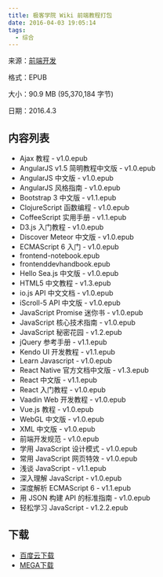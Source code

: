 ```yaml
---
title: 极客学院 Wiki 前端教程打包
date: 2016-04-03 19:05:14
tags:
  - 综合
---
```


来源：[前端开发](http://wiki.jikexueyuan.com/list/front-end/)

格式：EPUB

大小：90.9 MB (95,370,184 字节)

日期：2016.4.3

<!--more-->

## 内容列表 ##

+ Ajax 教程 - v1.0.epub
+ AngularJS v1.5 简明教程中文版 - v1.0.epub
+ AngularJS 中文版 - v1.0.epub
+ AngularJS 风格指南 - v1.0.epub
+ Bootstrap 3 中文版 - v1.1.epub
+ ClojureScript 函数编程 - v1.0.epub
+ CoffeeScript 实用手册 - v1.1.epub
+ D3.js 入门教程 - v1.0.epub
+ Discover Meteor 中文版 - v1.0.epub
+ ECMAScript 6 入门 - v1.0.epub
+ frontend-notebook.epub
+ frontenddevhandbook.epub
+ Hello Sea.js 中文版 - v1.0.epub
+ HTML5 中文教程 - v1.3.epub
+ io.js API 中文文档 - v1.0.epub
+ iScroll-5 API 中文版 - v1.0.epub
+ JavaScript Promise 迷你书 - v1.0.epub
+ JavaScript 核心技术指南 - v1.0.epub
+ JavaScript 秘密花园 - v1.2.epub
+ jQuery 参考手册 - v1.1.epub
+ Kendo UI 开发教程 - v1.1.epub
+ Learn Javascript - v1.0.epub
+ React Native 官方文档中文版 - v1.3.epub
+ React 中文版 - v1.1.epub
+ React 入门教程 - v1.0.epub
+ Vaadin Web 开发教程 - v1.0.epub
+ Vue.js 教程 - v1.0.epub
+ WebGL 中文版 - v1.0.epub
+ XML 中文版 - v1.0.epub
+ 前端开发规范 - v1.0.epub
+ 学用 JavaScript 设计模式 - v1.0.epub
+ 常用 JavaScript 网页特效 - v1.0.epub
+ 浅谈 JavaScript - v1.1.epub
+ 深入理解 JavaScript - v1.0.epub
+ 深度解析 ECMAScript 6 - v1.1.epub
+ 用 JSON 构建 API 的标准指南 - v1.0.epub
+ 轻松学习 JavaScript - v1.2.2.epub

## 下载 ##

+ [百度云下载](http://pan.baidu.com/s/1pLJ3y8F)
+ [MEGA下载](https://mega.nz/#!6dsGzLIJ!QaNJsq7MqeNwuxVSEbrm6hckmXLvHCbNljZiXY5kNGk)
